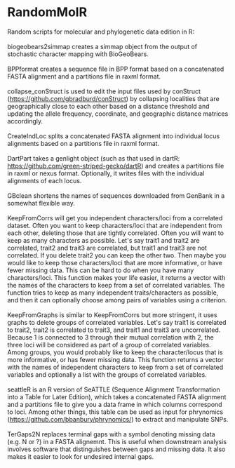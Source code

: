 # RandomMolR
Random scripts for molecular and phylogenetic data edition in R:<br/><br/>
biogeobears2simmap creates a simmap object from the output of stochastic character mapping with BioGeoBears.<br/><br/>
BPPformat creates a sequence file in BPP format based on a concatenated FASTA alignment and a partitions file in raxml format.<br/><br/>
collapse_conStruct is used to edit the input files used by conStruct (https://github.com/gbradburd/conStruct) by collapsing localities that are geographically close to each other based on a distance threshold and updating the allele frequency, coordinate, and geographic distance matrices accordingly.<br/><br/>
CreateIndLoc splits a concatenated FASTA alignment into individual locus alignments based on a partitions file in raxml format.<br/><br/>
DartPart takes a genlight object (such as that used in dartR: https://github.com/green-striped-gecko/dartR) and creates a partitions file in raxml or nexus format. Optionally, it writes files with the individual alignments of each locus.<br/><br/>
GBclean shortens the names of sequences downloaded from GenBank in a somewhat flexible way.<br/><br/>
KeepFromCorrs will get you independent characters/loci from a correlated dataset. Often you want to keep characters/loci that are independent from each other, deleting those that are tightly correlated. Often you will want to keep as many characters as possible. Let's say trait1 and trait2 are correlated, trait2 and trait3 are correlated, but trait1 and trait3 are not correlated. If you delete trait2 you can keep the other two. Then maybe you would like to keep those characters/loci that are more informative, or have fewer missing data. This can be hard to do when you have many characters/loci. This function makes your life easier, it returns a vector with the names of the characters to keep from a set of correlated variables. The function tries to keep as many independent traits/characters as possible, and then it can optionally choose among pairs of variables using a criterion.<br/><br/>
KeepFromGraphs is similar to KeepFromCorrs but more stringent, it uses graphs to delete groups of correlated variables. Let's say trait1 is correlated to trait2, trait2 is correlated to trait3, and trait1 and trait3 are uncorrelated. Because 1 is connected to 3 through their mutual correlation with 2, the three loci will be considered as part of a group of correlated variables. Among groups, you would probably like to keep the character/locus that is more informative, or has fewer missing data. This function returns a vector with the names of independent characters to keep from a set of correlated variables and optionally a list with the groups of correlated variables.<br/><br/>
seattleR is an R version of SeATTLE (Sequence Alignment Transformation into a Table for Later Edition), which takes a concatenated FASTA alignment and a partitions file to give you a data frame in which columns correspond to loci. Among other things, this table can be used as input for phrynomics (https://github.com/bbanbury/phrynomics/) to extract and manipulate SNPs.<br/><br/>
TerGaps2N replaces terminal gaps with a symbol denoting missing data (e.g. N or ?) in a FASTA alignemnt. This is useful when downstream analysis involves software that distinguishes between gaps and missing data. It also makes it easier to look for undesired internal gaps.<br/><br/>
